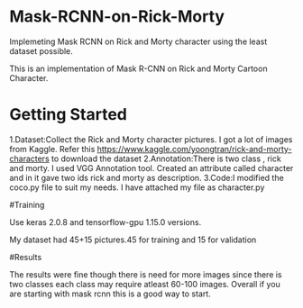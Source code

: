 # Mask-RCNN-on-Rick-Morty
Implemeting Mask RCNN on Rick and Morty character using the least dataset possible.

This is an implementation of Mask R-CNN on Rick and Morty Cartoon Character.

# Getting Started
1.Dataset:Collect the Rick and Morty character pictures. I got a lot of images from Kaggle. Refer this https://www.kaggle.com/yoongtran/rick-and-morty-characters to download the dataset
2.Annotation:There is two class , rick and morty. I used VGG Annotation tool. Created an attribute called character and in it gave two ids rick and morty as description.
3.Code:I modified the coco.py file to suit my needs. I have attached my file as character.py

#Training 

Use keras 2.0.8 and tensorflow-gpu 1.15.0 versions.

My dataset had 45+15 pictures.45 for training and 15 for validation

#Results

The results were fine though there is need for more images since there is two classes each class may require atleast 60-100 images.
Overall if you are starting with mask rcnn this is a good way to start.

